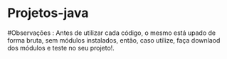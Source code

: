 # Projetos-java

#Observações : Antes de utilizar cada código, o mesmo está upado de forma bruta, sem módulos instalados, então, caso utilize, faça downlaod dos módulos e teste no seu projeto!.
